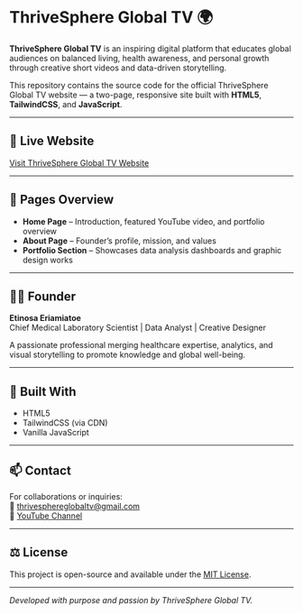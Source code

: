 # ThriveSphere Global TV 🌍

**ThriveSphere Global TV** is an inspiring digital platform that educates global audiences on balanced living, health awareness, and personal growth through creative short videos and data-driven storytelling.

This repository contains the source code for the official ThriveSphere Global TV website — a two-page, responsive site built with **HTML5**, **TailwindCSS**, and **JavaScript**.

---

## 🔗 Live Website
[Visit ThriveSphere Global TV Website](https://thrivesphereglobaltv.github.io/thrive-sphere-global-tv/)

---

## 📂 Pages Overview
- **Home Page** – Introduction, featured YouTube video, and portfolio overview  
- **About Page** – Founder’s profile, mission, and values  
- **Portfolio Section** – Showcases data analysis dashboards and graphic design works  

---

## 👨‍💻 Founder
**Etinosa Eriamiatoe**  
Chief Medical Laboratory Scientist | Data Analyst | Creative Designer  

A passionate professional merging healthcare expertise, analytics, and visual storytelling to promote knowledge and global well-being.  

---

## 🧰 Built With
- HTML5  
- TailwindCSS (via CDN)  
- Vanilla JavaScript  

---

## 📫 Contact
For collaborations or inquiries:  
📧 thrivesphereglobaltv@gmail.com  
🔗 [YouTube Channel](https://www.youtube.com/@ThriveSphereGlobalTV)

---

## ⚖️ License
This project is open-source and available under the [MIT License](LICENSE).

---

*Developed with purpose and passion by ThriveSphere Global TV.*
